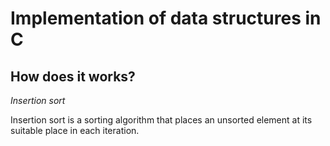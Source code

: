 <h1>Implementation of data structures in C</h1>
<h2>How does it works?</h2>
<em>Insertion sort</em>
<p>Insertion sort is a sorting algorithm that places an unsorted element at its suitable place in each iteration.</p>
